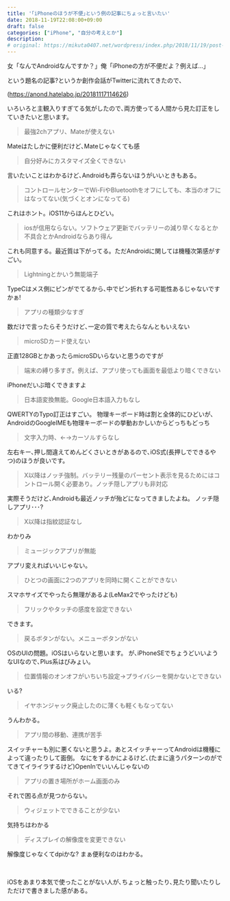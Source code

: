 ```yaml
---
title: '｢iPhoneのほうが不便｣という例の記事にちょっと言いたい'
date: 2018-11-19T22:08:00+09:00
draft: false
categories: ["iPhone", "自分の考えとか"]
description:  
# original: https://mikuta0407.net/wordpress/index.php/2018/11/19/post-20/
---
```



女「なんでAndroidなんですか？」俺「iPhoneの方が不便だよ？例えば…」

という題名の記事?というか創作会話がTwitterに流れてきたので､

(https://anond.hatelabo.jp/20181117114626)

いろいろと主観入りすぎてる気がしたので､両方使ってる人間から見た訂正をしていきたいと思います。
<blockquote>最強2chアプリ、Mateが使えない</blockquote>
Mateはたしかに便利だけど､Mateじゃなくても感
<blockquote>自分好みにカスタマイズ全くできない</blockquote>
言いたいことはわかるけど､Androidも弄らないほうがいいときもある。
<blockquote>コントロールセンターでWi-FiやBluetoothをオフにしても、本当のオフにはなってない(気づくとオンになってる)</blockquote>
これはホント。iOS11からほんとひどい。
<blockquote>iosが信用ならない。ソフトウェア更新でバッテリーの減り早くなるとか不具合とかAndroidならあり得ん</blockquote>
これも同意する。最近質は下がってる。ただAndroidに関しては機種次第感がすごい。
<blockquote>Lightningとかいう無能端子</blockquote>
TypeCはメス側にピンがでてるから､中でピン折れする可能性あるじゃないですかぁ!
<blockquote>アプリの種類少なすぎ</blockquote>
数だけで言ったらそうだけど､一定の質で考えたらなんともいえない
<blockquote>microSDカード使えない</blockquote>
正直128GBとかあったらmicroSDいらないと思うのですが
<blockquote>端末の縛り多すぎ。例えば、アプリ使っても画面を最低より暗くできない</blockquote>
iPhoneだいぶ暗くできますよ
<blockquote>日本語変換無能。Google日本語入力もなし</blockquote>
QWERTYのTypo訂正はすごい。 物理キーボード時は割と全体的にひどいが､AndroidのGoogleIMEも物理キーボードの挙動おかしいからどっちもどっち
<blockquote>文字入力時、←→カーソルすらなし</blockquote>
左右キー､押し間違えてめんどくさいときがあるので､iOS式(長押しでできるやつ)のほうが良いです。
<blockquote>X以降はノッチ強制。バッテリー残量のパーセント表示を見るためにはコントロール開く必要あり。ノッチ隠しアプリも非対応</blockquote>
実際そうだけど､Androidも最近ノッチが殆どになってきましたよね。 ノッチ隠しアプリ･･･?
<blockquote>X以降は指紋認証なし</blockquote>
わかりみ
<blockquote>ミュージックアプリが無能</blockquote>
アプリ変えればいいじゃない。
<blockquote>ひとつの画面に2つのアプリを同時に開くことができない</blockquote>
スマホサイズでやったら無理があるよ(LeMax2でやったけども)
<blockquote>フリックやタッチの感度を設定できない</blockquote>
できます。
<blockquote>戻るボタンがない。メニューボタンがない</blockquote>
OSのUIの問題。iOSはいらないと思います。 が､iPhoneSEでちょうどいいようなUIなので､Plus系はびみょい。
<blockquote>位置情報のオンオフがいちいち設定→プライバシーを開かないとできない</blockquote>
いる?
<blockquote>イヤホンジャック廃止したのに薄くも軽くもなってない</blockquote>
うんわかる。
<blockquote>アプリ間の移動、連携が苦手</blockquote>
スイッチャーも別に悪くないと思うよ。あとスイッチャーってAndroidは機種によって違ったりして面倒。
なにをするかによるけど､(たまに違うパターンのがでてきてイライラするけど)OpenInでいいんじゃないの
<blockquote>アプリの置き場所がホーム画面のみ</blockquote>
それで困る点が見つからない。
<blockquote>ウィジェットでできることが少ない</blockquote>
気持ちはわかる
<blockquote>ディスプレイの解像度を変更できない</blockquote>
解像度じゃなくてdpiかな? まぁ便利なのはわかる。

&nbsp;

iOSをあまり本気で使ったことがない人が､ちょっと触ったり､見たり聞いたりしただけで書きました感がある。
